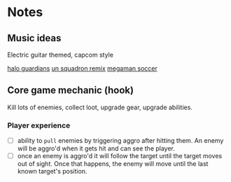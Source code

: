 # Notes

## Music ideas

Electric guitar themed, capcom style

[halo guardians](https://ocremix.org/remix/OCR03453)
[un squadron remix](https://ocremix.org/remix/OCR00277)
[megaman soccer](https://ocremix.org/remix/OCR02922)

## Core game mechanic (hook)

Kill lots of enemies, collect loot, upgrade gear, upgrade abilities.

### Player experience

- [ ] ability to `pull` enemies by triggering aggro after hitting them. An enemy will be aggro'd when it gets hit and can see the player.
- [ ] once an enemy is aggro'd it will follow the target until the target moves out of sight. Once that happens, the enemy will move until the last known target's position.